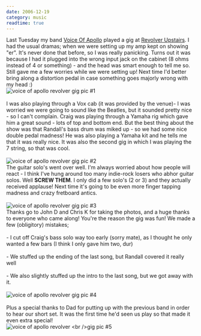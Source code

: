 ```yaml
---
date: 2006-12-19
category: music
readtime: true
---
```

Last Tuesday my band <a href="http://www.mp3.com.au/TwinParadox">Voice Of Apollo</a> played a gig at <a href="http://www.revolverupstairs.com.au">Revolver Upstairs</a>. I had the usual dramas; when we were setting up my amp kept on showing "er". It's never done that before, so I was really panicking. Turns out it was because I had it plugged into the wrong input jack on the cabinet (8 ohms instead of 4 or something) - and the head was smart enough to tell me so. Still gave me a few worries while we were setting up! Next time I'd better bring along a distortion pedal in case something goes majorly wrong with my head :)<br />
<img src="/pics/revolver-4.jpg" alt='voice of apollo revolver gig pic #1' style='float: none' /><br /><br />I was also playing through a Vox cab (it was provided by the venue)- I was worried we were going to sound like the Beatles, but it sounded pretty nice - so I can't complain. Craig was playing through a Yamaha rig which gave him a great sound - lots of top and bottom end. But the best thing about the show was that Randall's bass drum was miked up - so we had some nice double pedal madness! He was also playing a Yamaha kit and he tells me that it was really nice. It was also the second gig in which I was playing the 7 string, so that was cool. <br /><br />
<img src="/pics/revolver-5.jpg" alt='voice of apollo revolver gig pic #2' style='float: none' /><br />The guitar solo's went over well. I'm always worried about how people will react - I think I've hung around too many indie-rock losers who abhor guitar solos. Well <b>SCREW THEM</b>. I only did a few solo's (2 or 3) and they actually received applause! Next time it's going to be even more finger tapping madness and crazy fretboard antics.<br /><br />
<img src="/pics/revolver-3.jpg" alt='voice of apollo revolver gig pic #3' style='float: none' /><br />Thanks go to John D and Chris K for taking the photos, and a huge thanks to everyone who came along! You're the reason the gig was fun! We made a few (obligitory) mistakes;<br /><br />- I cut off Craig's bass solo way too early (sorry mate), as I thought he only wanted a few bars (I think I only gave him two, dur)<br /><br />- We stuffed up the ending of the last song, but Randall covered it really well<br /><br />- We also slightly stuffed up the intro to the last song, but we got away with it.<br /><br />
<img src="/pics/revolver-1.jpg" alt='voice of apollo revolver gig pic #4' style='float: none' /><br /><br />Plus a special thanks to Dad for putting up with the previous band in order to hear our short set. It was the first time he'd seen us play so that made it even extra special!<br />
<img src="/pics/revolver-2.jpg" alt='voice of apollo revolver <br />gig pic #5' style='float: none' /><br /><br />